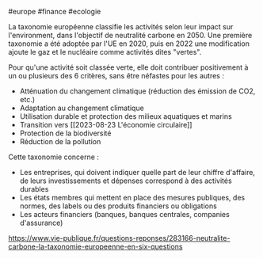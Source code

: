 #europe #finance #ecologie 

La taxonomie européenne classifie les activités selon leur impact sur l'environment, dans l'objectif de neutralité carbone en 2050. Une première taxonomie a été adoptée par l'UE en 2020, puis en 2022 une modification ajoute le gaz et le nucléaire comme activités dites "vertes".

Pour qu'une activité soit classée verte, elle doit contribuer positivement à un ou plusieurs des 6 critères, sans être néfastes pour les autres :
- Atténuation du changement climatique (réduction des émission de CO2, etc.)
- Adaptation au changement climatique
- Utilisation durable et protection des milieux aquatiques et marins
- Transition vers [[2023-08-23 L'économie circulaire]]
- Protection de la biodiversité
- Réduction de la pollution

Cette taxonomie concerne :
- Les entreprises, qui doivent indiquer quelle part de leur chiffre d'affaire, de leurs investissements et dépenses correspond à des activités durables
- Les états membres qui mettent en place des mesures publiques, des normes, des labels ou des produits financiers ou obligations
- Les acteurs financiers (banques, banques centrales, companies d'assurance)

https://www.vie-publique.fr/questions-reponses/283166-neutralite-carbone-la-taxonomie-europeenne-en-six-questions